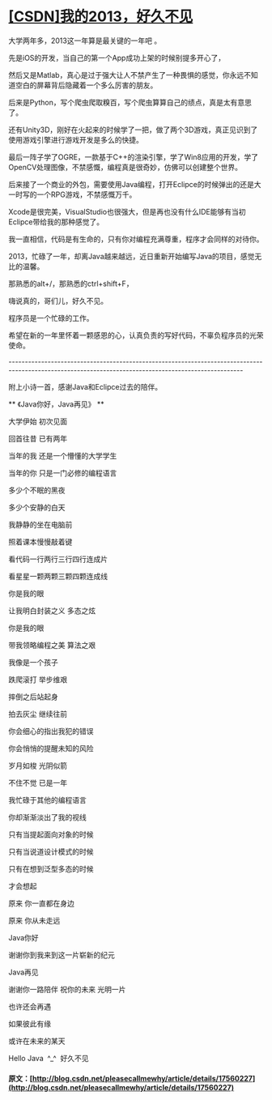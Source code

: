 #  [ [CSDN]我的2013，好久不见 ](/pleasecallmewhy/article/details/17560227)

大学两年多，2013这一年算是最关键的一年吧 。 

先是iOS的开发，当自己的第一个App成功上架的时候别提多开心了， 

然后又是Matlab，真心是过于强大让人不禁产生了一种畏惧的感觉，你永远不知道空白的屏幕背后隐藏着一个多么厉害的朋友。 

后来是Python，写个爬虫爬取糗百，写个爬虫算算自己的绩点，真是太有意思了。 

还有Unity3D，刚好在火起来的时候学了一把，做了两个3D游戏，真正见识到了使用游戏引擎进行游戏开发是多么的快捷。 

最后一阵子学了OGRE，一款基于C++的渲染引擎，学了Win8应用的开发，学了OpenCV处理图像，不禁感慨，编程真是很奇妙，仿佛可以创建整个世界。 

后来接了一个商业的外包，需要使用Java编程，打开Eclipce的时候弹出的还是大一时写的一个RPG游戏，不禁感慨万千。 

Xcode是很完美，VisualStudio也很强大，但是再也没有什么IDE能够有当初Eclipce带给我的那种感觉了。 

  


我一直相信，代码是有生命的，只有你对编程充满尊重，程序才会同样的对待你。 

  


2013，忙碌了一年，却离Java越来越远，近日重新开始编写Java的项目，感觉无比的温馨。 

那熟悉的alt+/，那熟悉的ctrl+shift+F，   


嗨说真的，哥们儿，好久不见。   


  


程序员是一个忙碌的工作。 

希望在新的一年里怀着一颗感恩的心，认真负责的写好代码，不辜负程序员的光荣使命。   


  


\------------------------------------------------------------------------------------------------------------------------------------------------------   


附上小诗一首，感谢Java和Eclipce过去的陪伴。   


  


** 《Java你好，Java再见》 **

  


大学伊始 初次见面 

回首往昔 已有两年   


  


当年的我 还是一个懵懂的大学学生 

当年的你 只是一门必修的编程语言   


  


多少个不眠的黑夜   


多少个安静的白天 

我静静的坐在电脑前   


照着课本慢慢敲着键 

  


看代码一行两行三行四行连成片 

看星星一颗两颗三颗四颗连成线   
  


你是我的眼 

让我明白封装之义 多态之炫 

你是我的眼 

带我领略编程之美 算法之艰 

  


我像是一个孩子 

跌爬滚打 举步维艰 

摔倒之后站起身   


拍去灰尘 继续往前   
  


你会细心的指出我犯的错误 

你会悄悄的提醒未知的风险 

  


岁月如梭 光阴似箭 

不住不觉 已是一年 

  


我忙碌于其他的编程语言 

你却渐渐淡出了我的视线   
  


只有当提起面向对象的时候 

只有当说道设计模式的时候 

只有在想到泛型多态的时候 

才会想起   


原来 你一直都在身边 

原来 你从未走远   
  


Java你好 

谢谢你到我来到这一片崭新的纪元 

Java再见 

谢谢你一路陪伴 祝你的未来 光明一片   
  


也许还会再遇   


如果彼此有缘 

或许在未来的某天   


Hello Java  ^_^  好久不见 
#### 原文：[http://blog.csdn.net/pleasecallmewhy/article/details/17560227](http://blog.csdn.net/pleasecallmewhy/article/details/17560227)